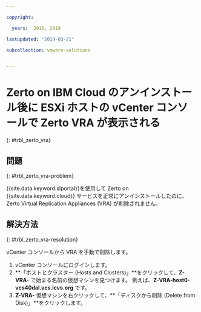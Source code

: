 ```yaml
---

copyright:

  years:  2016, 2019

lastupdated: "2019-03-21"

subcollection: vmware-solutions


---
```


# Zerto on IBM Cloud のアンインストール後に ESXi ホストの vCenter コンソールで Zerto VRA が表示される
{: #trbl_zerto_vra}

## 問題
{: #trbl_zerto_vra-problem}

{{site.data.keyword.slportal}}を使用して Zerto on {{site.data.keyword.cloud}} サービスを正常にアンインストールしたのに、Zerto Virtual Replication Appliances (VRA) が削除されません。

## 解決方法
{: #trbl_zerto_vra-resolution}

vCenter コンソールから VRA を手動で削除します。

1. vCenter コンソールにログインします。
2. **「ホストとクラスター (Hosts and Clusters)」**をクリックして、**Z-VRA-** で始まる名前の仮想マシンを見つけます。 例えば、**Z-VRA-host0-vcs40dal.vcs.icvs.org** です。
3. **Z-VRA-** 仮想マシンを右クリックして、**「ディスクから削除 (Delete from Disk)」**をクリックします。
